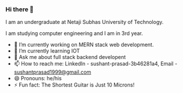 ### Hi there 👋


I am an undergraduate at Netaji Subhas University of Technology.

I am studying computer engineering and I am in 3rd year.
 
- 🔭 I’m currently working on MERN stack web development.
- 🌱 I’m currently learning IOT
- 💬 Ask me about full stack backend developent
- 📫 How to reach me: LinkedIn - sushant-prasad-3b46281a4, Email - sushantprasad1999@gmail.com
- 😄 Pronouns: he/his
- ⚡ Fun fact: The Shortest Guitar is Just 10 Microns!

